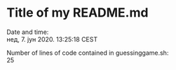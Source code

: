 # Title of my README.md

Date and time:  
нед,  7. јун 2020.  13:25:18 CEST

Number of lines of code contained in guessinggame.sh:  
25
